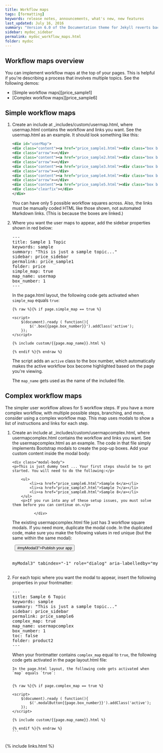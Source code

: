 ```yaml
---
title: Workflow maps
tags: [formatting]
keywords: release notes, announcements, what's new, new features
last_updated: July 16, 2016
summary: "Version 6.0 of the Documentation theme for Jekyll reverts back to relative links so you can view the files offline. Additionally, you can store pages in subdirectories. Templates for alerts and images are available."
sidebar: mydoc_sidebar
permalink: mydoc_workflow_maps.html
folder: mydoc
---
```


## Workflow maps overview

You can implement workflow maps at the top of your pages. This is helpful if you're describing a process that involves multiple topics. See the following demos:

*  [Simple workflow maps][price_sample1]
*  [Complex workflow maps][price_sample6]


## Simple workflow maps

1.  Create an include at \_includes/custom/usermap.html, where usermap.html contains the workflow and links you want. See the usermap.html as an example. It should look something like this:

    ```xml  
    <div id="userMap">
    <div class="content"><a href="price_sample1.html"><div class="box box1">Connect to ADB</div></a></div>
    <div class="arrow">→</div>
    <div class="content"><a href="price_sample2.html"><div class="box box2">Download and Build the Starter Kit</div></a></div>
    <div class="arrow">→</div>
    <div class="content"><a href="price_sample3.html"><div class="box box3">Take a Tour</div></a></div>
    <div class="arrow">→</div>
    <div class="content"><a href="price_sample4.html"><div class="box box4">Load Your Widgets</div></a></div>
    <div class="arrow">→</div>
    <div class="content"><a href="price_sample5.html"><div class="box box5">Query for Something</div></a></div>
    <div class="clearfix"></div>
    </div>
    ```
    
    You can have only 5 possible workflow squares across. Also, the links must be manually coded HTML like those shown, not automated Markdown links. (This is because the boxes are linked.)
    
2.  Where you want the user maps to appear, add the sidebar properties shown in red below:

    <pre>
    ---
    title: Sample 1 Topic
    keywords: sample
    summary: "This is just a sample topic..."
    sidebar: price_sidebar
    permalink: price_sample1
    folder: price
    <span class="red">simple_map</span>: true
    <span class="red">map_name</span>: usermap
    <span class="red">box_number</span>: 1
    ---
    </pre>
    
    In the page.html layout, the following code gets activated when `simple_map` equals `true`:
    
    ```
    {% raw %}{% if page.simple_map == true %}
    
    <script>
        $(document).ready ( function(){
            $('.box{{page.box_number}}').addClass('active');
        });
    </script>
    
    {% include custom/{{page.map_name}}.html %}
    
    {% endif %}{% endraw %}
    ```
    
    The script adds an `active` class to the box number, which automatically makes the active workflow box become highlighted based on the page you're viewing. 
    
    The `map_name` gets used as the name of the included file.

## Complex workflow maps

The simpler user workflow allows for 5 workflow steps. If you have a more complex workflow, with multiple possible steps, branching, and more, consider using a complex workflow map. This map uses modals to show a list of instructions and links for each step.

1.  Create an include at \_includes/custom/usermapcomplex.html, where usermapcomplex.html contains the workflow and links you want. See the usermapcomplex.html as an example. The code in that file simply implements Bootstrap modals to create the pop-up boxes. Add your custom content inside the modal body:

    ```
    <div class="modal-body">
    <p>This is just dummy text ... Your first steps should be to get started. You will need to do the following:</p>
    
        <ul>
            <li><a href="price_sample6.html">Sample 6</a></li>
            <li><a href="price_sample7.html">Sample 7</a></li>
            <li><a href="price_sample8.html">Sample 8</a></li>
        </ul>
        <p>If you run into any of these setup issues, you must solve them before you can continue on.</p>
    
              </div>
     ```
     
     The existing usermapcomplex.html file just has 3 workflow square modals. If you need more, duplicate the modal code. In the duplicated code, make sure you make the following values in red unique (but the same within the same modal):
     
     <pre>
     <button type="button" class="btn btn-default btn-lg modalButton3" data-toggle="modal" data-target="<span class="red">#myModal3</span>">Publish your app</button>
           <!-- Modal -->
           <div class="modal fade" id="<span class="red">myModal3</span>" tabindex="-1" role="dialog" aria-labelledby="myModalLabel">
     </pre>

2.  For each topic where you want the modal to appear, insert the following properties in your frontmatter:

    <pre>
    ---
    title: Sample 6 Topic
    keywords: sample
    summary: "This is just a sample topic..."
    sidebar: price_sidebar
    permalink: price_sample6
    <span class="red">complex_map: true</span>
    <span class="red">map_name: usermapcomplex</span>
    <span class="red">box_number: 1</span>
    toc: false
    folder: product2
    ---
    </pre>

    When your frontmatter contains `complex_map` equal to `true`, the following code gets activated in the page layout.html file:
    
    ```
    In the page.html layout, the following code gets activated when `map` equals `true`:
        
     ```
        {% raw %}{% if page.complex_map == true %}
        
        <script>
            $(document).ready ( function(){
                $('.modalButton{{page.box_number}}').addClass('active');
            });
        </script>
        
        {% include custom/{{page.map_name}}.html %}
        
        {% endif %}{% endraw %}
        ```
     ```
     
{% include links.html %}
